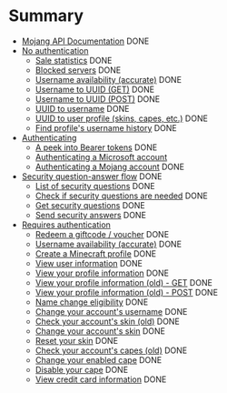 # Summary

- [Mojang API Documentation](./index.md) DONE
- [No authentication](./no-auth/index.md)
    - [Sale statistics](./no-auth/sale-stats.md) DONE
    - [Blocked servers](./no-auth/blocked-servers.md) DONE
    - [Username availability (accurate)](./no-auth/username-availability-accurate.md) DONE
    - [Username to UUID (GET)](./no-auth/username-to-uuid-get.md) DONE
    - [Username to UUID (POST)](./no-auth/username-to-uuid-post.md) DONE
    - [UUID to username](./no-auth/uuid-to-username.md) DONE
    - [UUID to user profile (skins, capes, etc.)](./no-auth/uuid-to-profile.md) DONE
    - [Find profile's username history](./no-auth/name-history.md) DONE
- [Authenticating](./authentication/index.md)
    - [A peek into Bearer tokens](./authentication/bearers.md) DONE
    - [Authenticating a Microsoft account](./authentication/msa.md)
    - [Authenticating a Mojang account](./authentication/mojang.md) DONE
- [Security question-answer flow](./sq-flow/index.md) DONE
    - [List of security questions](./sq-flow/list.md) DONE
    - [Check if security questions are needed](./sq-flow/check-if-sqs-needed.md) DONE
    - [Get security questions](./sq-flow/get-sqs.md) DONE
    - [Send security answers](./sq-flow/send-sq-answers.md) DONE
- [Requires authentication](./needs-auth/index.md)
    - [Redeem a giftcode / voucher](./needs-auth/redeem-gc.md) DONE
    - [Username availability (accurate)](./needs-auth/username-availability-accurate.md) DONE
    - [Create a Minecraft profile](./needs-auth/create-profile.md) DONE
    - [View user information](./needs-auth/view-user.md) DONE
    - [View your profile information](./needs-auth/view-profile.md) DONE
    - [View your profile information (old) - GET](./needs-auth/view-profile-old-get.md) DONE
    - [View your profile information (old) - POST](./needs-auth/view-profile-old-post.md) DONE
    - [Name change eligibility](./needs-auth/name-change-eligibility.md) DONE
    - [Change your account's username](./needs-auth/change-name.md) DONE
    - [Check your account's skin (old)](./needs-auth/check-skin.md) DONE
    - [Change your account's skin](./needs-auth/change-skin.md) DONE
    - [Reset your skin](./needs-auth/reset-skin.md) DONE
    - [Check your account's capes (old)](./needs-auth/check-capes.md) DONE
    - [Change your enabled cape](./needs-auth/change-cape.md) DONE
    - [Disable your cape](./needs-auth/disable-cape.md) DONE
    - [View credit card information](./needs-auth/credit-cards.md) DONE
<!-- - [Staging API](./staging/index.md)
    - [Sale statistics](./staging/sale-stats.md)
    - [Username to UUID](./staging/username-to-uuid.md)
    - [Bulk username to UUID](./staging/bulk-name-to-uuid.md) !-->
